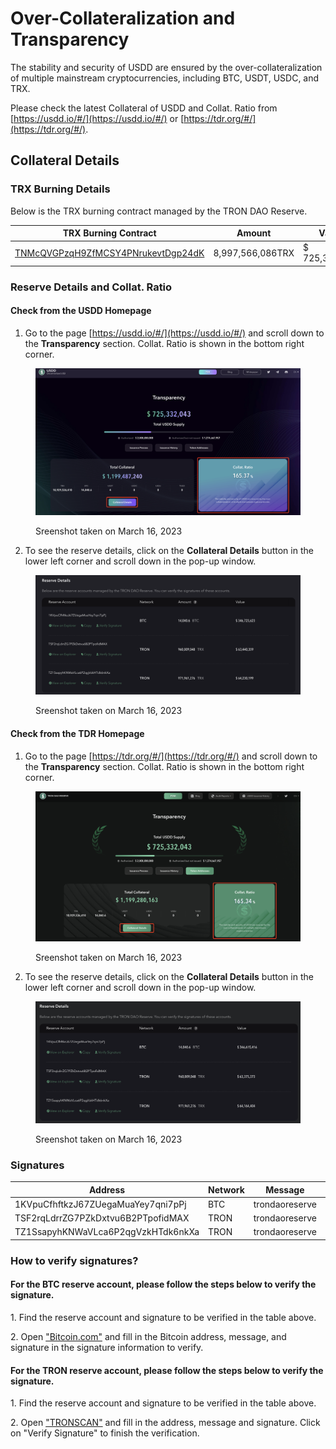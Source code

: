 # Over-Collateralization and Transparency

The stability and security of USDD are ensured by the over-collateralization of multiple mainstream cryptocurrencies, including BTC, USDT, USDC, and TRX.&#x20;

Please check the latest Collateral of USDD and Collat. Ratio from [https://usdd.io/#/](https://usdd.io/#/) or [https://tdr.org/#/](https://tdr.org/#/).

## Collateral Details

### TRX Burning Details

Below is the TRX burning contract managed by the TRON DAO Reserve.

| TRX Burning Contract                                                                                    | Amount           | Value         |
| ------------------------------------------------------------------------------------------------------- | ---------------- | ------------- |
| [TNMcQVGPzqH9ZfMCSY4PNrukevtDgp24dK](https://tronscan.org/#/address/TNMcQVGPzqH9ZfMCSY4PNrukevtDgp24dK) | 8,997,566,086TRX | $ 725,332,043 |

### Reserve Details and Collat. Ratio

#### Check from the USDD Homepage

1. Go to the page [https://usdd.io/#/](https://usdd.io/#/) and scroll down to the **Transparency** section. Collat. Ratio is shown in the bottom right corner.

<figure><img src="../.gitbook/assets/image (6).png" alt=""><figcaption><p>Sreenshot taken on March 16, 2023</p></figcaption></figure>

2. To see the reserve details, click on the **Collateral Details** button in the lower left corner and scroll down in the pop-up window.

<figure><img src="../.gitbook/assets/image (18).png" alt=""><figcaption><p>Sreenshot taken on March 16, 2023</p></figcaption></figure>

#### Check from the TDR Homepage

1. Go to the page [https://tdr.org/#/](https://tdr.org/#/) and scroll down to the **Transparency** section. Collat. Ratio is shown in the bottom right corner.&#x20;

<figure><img src="../.gitbook/assets/image (11).png" alt=""><figcaption><p>Sreenshot taken on March 16, 2023</p></figcaption></figure>

2. To see the reserve details, click on the **Collateral Details** button in the lower left corner and scroll down in the pop-up window.

<figure><img src="../.gitbook/assets/image (3).png" alt=""><figcaption><p>Sreenshot taken on March 16, 2023</p></figcaption></figure>

### Signatures

<table><thead><tr><th width="200">Address</th><th>Network</th><th>Message</th><th>Signature</th></tr></thead><tbody><tr><td>1KVpuCfhftkzJ67ZUegaMuaYey7qni7pPj</td><td>BTC</td><td>trondaoreserve</td><td>IJCF8Myp5NCirj4kc9NAChZAqt2p2SM9yOzvvUcJyS1NZpE9HQAIlA/mviXuAcYQNiAYFKGtMXVDe2QzQ0WHspI=</td></tr><tr><td>TSF2rqLdrrZG7PZkDxtvu6B2PTpofidMAX</td><td>TRON</td><td>trondaoreserve</td><td>829fd880823414918e97aaa23698ee2f6211c46aec3c82191a5c653f3d0bab7c09ae7b23a7cb369e299f4afd169a518579697b41779153b919b584a94e606d3b01</td></tr><tr><td>TZ1SsapyhKNWaVLca6P2qgVzkHTdk6nkXa</td><td>TRON</td><td>trondaoreserve</td><td>779303d66a40fed8f08585c36c495520fbad0bfade3116f3c9b3d4fcbe6f65630ade6b10a4bf4e565babc30ae20914f0a0dadb9e54d8dbb73931a0c64c665cab00</td></tr></tbody></table>

### How to verify signatures?

#### For the BTC reserve account, please follow the steps below to verify the signature.

1\. Find the reserve account and signature to be verified in the table above.

2\. Open ["Bitcoin.com"](https://www.bitcoin.com/tools/verify-message/) and fill in the Bitcoin address, message, and signature in the signature information to verify.

#### For the TRON reserve account, please follow the steps below to verify the signature.

1\. Find the reserve account and signature to be verified in the table above.&#x20;

2\. Open ["TRONSCAN"](https://tronscan.org/#/tools/verify-sign/) and fill in the address, message and signature. Click on "Verify Signature" to finish the verification.
